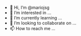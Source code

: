 - 👋 Hi, I’m @mariojsg
- 👀 I’m interested in ...
- 🌱 I’m currently learning ...
- 💞️ I’m looking to collaborate on ...
- 📫 How to reach me ...

<!---
mariojsg/mariojsg is a ✨ special ✨ repository because its `README.md` (this file) appears on your GitHub profile.
You can click the Preview link to take a look at your changes.
--->
